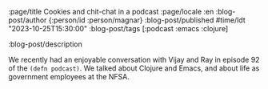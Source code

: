 :page/title Cookies and chit-chat in a podcast
:page/locale :en
:blog-post/author {:person/id :person/magnar}
:blog-post/published #time/ldt "2023-10-25T15:30:00"
:blog-post/tags [:podcast :emacs :clojure]

:blog-post/description

We recently had an enjoyable conversation with Vijay and Ray in episode 92 of
the `(defn podcast)`. We talked about Clojure and Emacs, and about life as
government employees at the NFSA.
